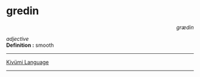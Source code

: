 
# gredin

<div align="right"><i>grædin</i></div>

*adjective*  
**Definition :** smooth  

---

[Kivümi Language](../README.md)

---
